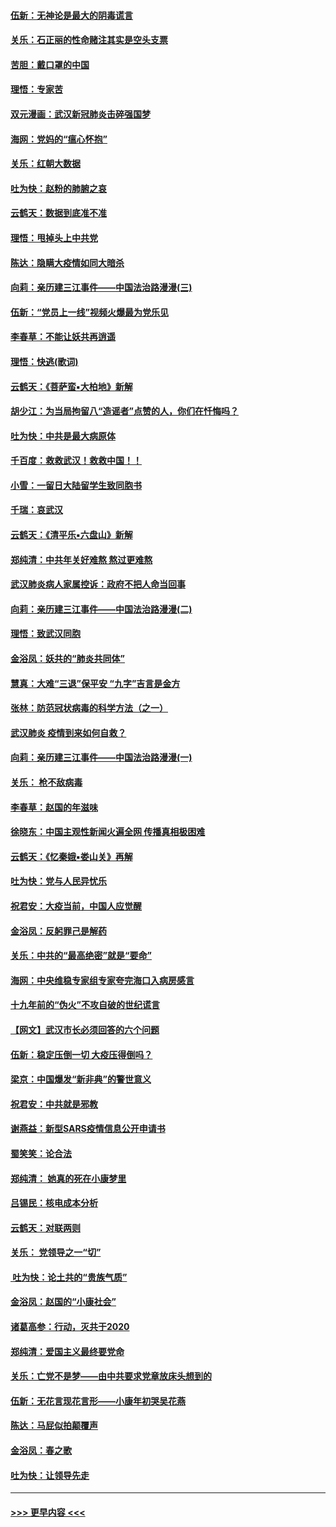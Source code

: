 #### [伍新：无神论是最大的阴毒谎言](../pages/nsc993/n11846129.md?t=02061822) 
#### [关乐：石正丽的性命赌注其实是空头支票](../pages/nsc993/n11846109.md?t=02061822) 
#### [苦胆：戴口罩的中国](../pages/nsc993/n11845576.md?t=02061822) 
#### [理悟：专家苦](../pages/nsc993/n11845564.md?t=02061822) 
#### [双元漫画：武汉新冠肺炎击碎强国梦](../pages/nsc993/n11843320.md?t=02061822) 
#### [海网：党妈的“瘟心怀抱”](../pages/nsc993/n11840740.md?t=02061822) 
#### [关乐：红朝大数据](../pages/nsc993/n11840675.md?t=02061822) 
#### [吐为快：赵粉的肺腑之哀](../pages/nsc993/n11840618.md?t=02061822) 
#### [云鹤天：数据到底准不准](../pages/nsc993/n11840325.md?t=02061822) 
#### [理悟：甩掉头上中共党](../pages/nsc993/n11838826.md?t=02061822) 
#### [陈达：隐瞒大疫情如同大暗杀](../pages/nsc993/n11838771.md?t=02061822) 
#### [向莉：亲历建三江事件——中国法治路漫漫(三)](../pages/nsc993/n11831825.md?t=02061822) 
#### [伍新：“党员上一线”视频火爆最为党乐见](../pages/nsc993/n11838200.md?t=02061822) 
#### [李春草：不能让妖共再逍遥](../pages/nsc993/n11838102.md?t=02061822) 
#### [理悟：快逃(歌词)](../pages/nsc993/n11838083.md?t=02061822) 
#### [云鹤天：《菩萨蛮▪大柏地》新解](../pages/nsc993/n11838059.md?t=02061822) 
#### [胡少江：为当局拘留八“造谣者”点赞的人，你们在忏悔吗？](../pages/nsc993/n11836801.md?t=02061822) 
#### [吐为快：中共是最大病原体](../pages/nsc993/n11836748.md?t=02061822) 
#### [千百度：救救武汉！救救中国！！](../pages/nsc993/n11836145.md?t=02061822) 
#### [小雪：一留日大陆留学生致同胞书](../pages/nsc993/n11834624.md?t=02061822) 
#### [千瑞：哀武汉](../pages/nsc993/n11833647.md?t=02061822) 
#### [云鹤天：《清平乐▪六盘山》新解](../pages/nsc993/n11833611.md?t=02061822) 
#### [郑纯清：中共年关好难熬 熬过更难熬](../pages/nsc993/n11833489.md?t=02061822) 
#### [武汉肺炎病人家属控诉：政府不把人命当回事](../pages/nsc993/n11833205.md?t=02061822) 
#### [向莉：亲历建三江事件——中国法治路漫漫(二)](../pages/nsc993/n11829102.md?t=02061822) 
#### [理悟：致武汉同胞](../pages/nsc993/n11831522.md?t=02061822) 
#### [金浴凤：妖共的“肺炎共同体”](../pages/nsc993/n11829448.md?t=02061822) 
#### [慧真：大难“三退”保平安 “九字”吉言是金方](../pages/nsc993/n11829501.md?t=02061822) 
#### [张林：防范冠状病毒的科学方法（之一）](../pages/nsc993/n11828618.md?t=02061822) 
#### [武汉肺炎 疫情到来如何自救？](../pages/nsc993/n11827632.md?t=02061822) 
#### [向莉：亲历建三江事件——中国法治路漫漫(一)](../pages/nsc993/n11827190.md?t=02061822) 
#### [关乐： 枪不敌病毒](../pages/nsc993/n11826746.md?t=02061822) 
#### [李春草：赵国的年滋味](../pages/nsc993/n11826321.md?t=02061822) 
#### [徐晓东：中国主观性新闻火遍全网 传播真相极困难](../pages/nsc993/n11826508.md?t=02061822) 
#### [云鹤天：《忆秦娥▪娄山关》再解](../pages/nsc993/n11824682.md?t=02061822) 
#### [吐为快：党与人民异忧乐](../pages/nsc993/n11824660.md?t=02061822) 
#### [祝君安：大疫当前，中国人应觉醒](../pages/nsc993/n11821946.md?t=02061822) 
#### [金浴凤：反躬罪己是解药](../pages/nsc993/n11820280.md?t=02061822) 
#### [关乐：中共的“最高绝密”就是“要命”](../pages/nsc993/n11816946.md?t=02061822) 
#### [海网：中央维稳专家组专家夸完海口入病房感言](../pages/nsc993/n11815138.md?t=02061822) 
#### [十九年前的“伪火”不攻自破的世纪谎言](../pages/nsc993/n11813238.md?t=02061822) 
#### [【网文】武汉市长必须回答的六个问题](../pages/nsc993/n11813848.md?t=02061822) 
#### [伍新：稳定压倒一切 大疫压得倒吗？](../pages/nsc993/n11812634.md?t=02061822) 
#### [梁京：中国爆发“新非典”的警世意义](../pages/nsc993/n11812554.md?t=02061822) 
#### [祝君安：中共就是邪教](../pages/nsc993/n11812431.md?t=02061822) 
#### [谢燕益：新型SARS疫情信息公开申请书](../pages/nsc993/n11808840.md?t=02061822) 
#### [蜀笑笑：论合法](../pages/nsc993/n11808064.md?t=02061822) 
#### [郑纯清： 她真的死在小康梦里](../pages/nsc993/n11806623.md?t=02061822) 
#### [吕锡民：核电成本分析](../pages/nsc993/n11806284.md?t=02061822) 
#### [云鹤天：对联两则](../pages/nsc993/n11805957.md?t=02061822) 
#### [关乐： 党领导之一“切”](../pages/nsc993/n11804505.md?t=02061822) 
#### [ 吐为快：论土共的“贵族气质”](../pages/nsc993/n11804490.md?t=02061822) 
#### [金浴凤：赵国的“小康社会”](../pages/nsc993/n11804452.md?t=02061822) 
#### [诸葛高参：行动，灭共于2020](../pages/nsc993/n11804120.md?t=02061822) 
#### [郑纯清：爱国主义最终要党命](../pages/nsc993/n11802197.md?t=02061822) 
#### [关乐：亡党不是梦——由中共要求党章放床头想到的](../pages/nsc993/n11802156.md?t=02061822) 
#### [伍新：无花言现花言形——小康年初哭吴花燕](../pages/nsc993/n11800044.md?t=02061822) 
#### [陈达：马屁似拍颠覆声](../pages/nsc993/n11800010.md?t=02061822) 
#### [金浴凤：春之歌](../pages/nsc993/n11797687.md?t=02061822) 
#### [吐为快：让领导先走](../pages/nsc993/n11797512.md?t=02061822) 

----
#### [ >>> 更早内容 <<< ](../indexes/nsc993-earlier.md)
